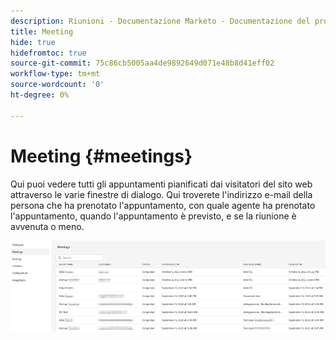 ```yaml
---
description: Riunioni - Documentazione Marketo - Documentazione del prodotto
title: Meeting
hide: true
hidefromtoc: true
source-git-commit: 75c86cb5005aa4de9892649d071e48b8d41eff02
workflow-type: tm+mt
source-wordcount: '0'
ht-degree: 0%

---
```


# Meeting {#meetings}

Qui puoi vedere tutti gli appuntamenti pianificati dai visitatori del sito web attraverso le varie finestre di dialogo. Qui troverete l&#39;indirizzo e-mail della persona che ha prenotato l&#39;appuntamento, con quale agente ha prenotato l&#39;appuntamento, quando l&#39;appuntamento è previsto, e se la riunione è avvenuta o meno.

![](assets/meetings-1.png)
